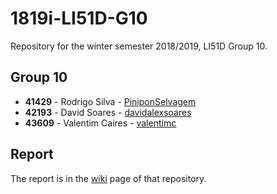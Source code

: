 # 1819i-LI51D-G10
Repository for the winter semester 2018/2019, LI51D Group 10.

## Group 10

* **41429** - Rodrigo Silva - [PiniponSelvagem](https://github.com/PiniponSelvagem)
* **42193** - David Soares - [davidalexsoares](https://github.com/davidalexsoares)
* **43609** - Valentim Caires - [valentimc](https://github.com/valentimc)

## Report
The report is in the [wiki](https://github.com/isel-leic-pdm/1819i-LI51D-G10/wiki/Report) page of that repository.
